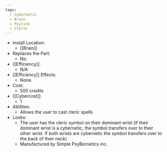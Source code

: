 ```yaml
---
tags:
  - Cybernetic
  - Brain
  - Psylink
  - Cleric
---
```

* Install Location:
	* [[Brain]]
* Replaces the Part:
	* No.
* [[Efficiency]]:
	* N/A
* [[Efficiency]] Effects:
	- None.
* Cost:
	* 500 credits
* [[Cybercost]]:
	* 1
* Abilities:
	* Allows the user to cast cleric spells
* Looks:
	* The user has the cleric symbol on their dominant wrist (if their dominant wrist is a cybernetic, the symbol transfers over to their other wrist. If both wrists are cybernetic the symbol transfers over to the back of their neck)
	* Manufactured by Simple PsyBernetics inc.